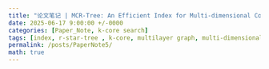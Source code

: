 ```yaml
---
title: "论文笔记 | MCR-Tree: An Efficient Index for Multi-dimensional Core Search"
date: 2025-06-17 9:00:00 +/-0000
categories: [Paper_Note, k-core search]
tags: [index, r-star-tree , k-core, multilayer graph, multi-dimensional]      # TAG 名称应始终小写
permalink: /posts/PaperNote5/
math: true
---
```


